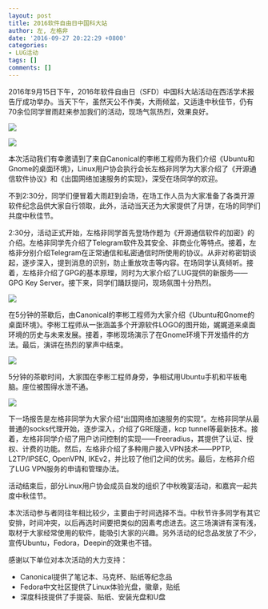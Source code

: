 ```yaml
---
layout: post
title: 2016软件自由日中国科大站
author: 左, 左格非
date: '2016-09-27 20:22:29 +0800'
categories:
- LUG活动
tags: []
comments: []
---
```

2016年9月15日下午，2016年软件自由日（SFD）中国科大站活动在西活学术报告厅成功举办。当天下午，虽然天公不作美，大雨倾盆，又适逢中秋佳节，仍有70余位同学冒雨赶来参加我们的活动，现场气氛热烈，效果良好。

![](https://ftp.lug.ustc.edu.cn/wp-content/uploads/2016/09/people-shrinked.jpg)

![](https://ftp.lug.ustc.edu.cn/wp-content/uploads/2016/09/图1-shrinked.jpg)

本次活动我们有幸邀请到了来自Canonical的李彬工程师为我们介绍《Ubuntu和Gnome的桌面环境》，Linux用户协会执行会长左格非同学为大家介绍了《开源通信软件协议》和《出国网络加速服务的实现》，深受在场同学的欢迎。

不到2:30分，同学们便冒着大雨赶到会场，在场工作人员为大家准备了各类开源软件纪念品供大家自行领取，此外，活动当天还为大家提供了月饼，在场的同学们共度中秋佳节。

2:30分，活动正式开始，左格非同学首先登场作题为《开源通信软件的加密》的介绍。左格非同学先介绍了Telegram软件及其安全、非商业化等特点。接着，左格非分别介绍Telegram在正常通信和私密通信时所使用的协议。从非对称密钥谈起，逐步深入，提到消息的识别，防止重放攻击等内容。在场同学认真倾听。接着，左格非介绍了GPG的基本原理，同时为大家介绍了LUG提供的新服务——GPG Key Server。接下来，同学们踊跃提问，现场氛围十分热烈。

![](https://ftp.lug.ustc.edu.cn/wp-content/uploads/2016/09/图2-shrinked.jpg)

在5分钟的茶歇后，由Canonical的李彬工程师为大家介绍《Ubuntu和Gnome的桌面环境》。李彬工程师从一张涵盖多个开源软件LOGO的图开始，娓娓道来桌面环境的历史与未来发展。接着，李彬现场演示了在Gnome环境下开发插件的方法。最后，演讲在热烈的掌声中结束。

![](https://ftp.lug.ustc.edu.cn/wp-content/uploads/2016/09/图4-shrinked.jpg)

5分钟的茶歇时间，大家围在李彬工程师身旁，争相试用Ubuntu手机和平板电脑。座位被围得水泄不通。

![](https://ftp.lug.ustc.edu.cn/wp-content/uploads/2016/09/图5-shrinked.jpg)

下一场报告是左格非同学为大家介绍“出国网络加速服务的实现”。左格非同学从最普通的socks代理开始，逐步深入，介绍了GRE隧道，kcp tunnel等最新技术。接着，左格非同学介绍了用户访问控制的实现——Freeradius，其提供了认证、授权、计费的功能。然后，左格非介绍了多种用户接入VPN技术——PPTP, L2TP/IPSEC, OpenVPN, IKEv2，并比较了他们之间的优劣。最后，左格非介绍了LUG VPN服务的申请和管理办法。

活动结束后，部分Linux用户协会成员自发的组织了中秋晚宴活动，和嘉宾一起共度中秋佳节。

本次活动参与者同往年相比较少，主要由于时间选择不当。中秋节许多同学有其它安排，时间冲突，以后再选时间要把类似的因素考虑进去。这三场演讲有深有浅，取材于大家经常使用的软件，能吸引大家的兴趣。另外活动的纪念品发放了不少，宣传Ubuntu，Fedora，Deepin的效果也不错。

感谢以下单位对本次活动的大力支持：

- Canonical提供了笔记本、马克杯、贴纸等纪念品
- Fedora中文社区提供了Linux体验光盘，徽章，贴纸
- 深度科技提供了手提袋、贴纸、安装光盘和U盘
